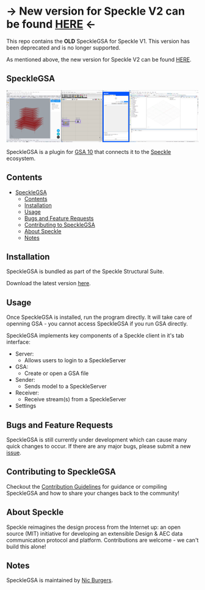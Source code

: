 # → New version for Speckle V2 can be found [HERE](https://github.com/arup-group/speckle-sharp/releases/latest) ←
This repo contains the **OLD** SpeckleGSA for Speckle V1. This version has been deprecated and is no longer supported.

As mentioned above, the new version for Speckle V2 can be found [HERE](https://github.com/arup-group/speckle-sharp/releases/latest).

## SpeckleGSA
![specklegsa-demo](https://github.com/arup-group/speckleGSA/blob/master/readme/demo.gif?raw=true)

SpeckleGSA is a plugin for [GSA 10](https://www.oasys-software.com/products/structural/gsa/) that connects it to the [Speckle](https://speckle.systems) ecosystem.

## Contents

- [SpeckleGSA](#specklegsa)
  - [Contents](#contents)
  - [Installation](#installation)
  - [Usage](#usage)
  - [Bugs and Feature Requests](#bugs-and-feature-requests)
  - [Contributing to SpeckleGSA](#contributing-to-specklegsa)
  - [About Speckle](#about-speckle)
  - [Notes](#notes)

## Installation

SpeckleGSA is bundled as part of the Speckle Structural Suite. 


Download the latest version [here](https://github.com/arup-group/specklestructuralsuite-installer/releases).

## Usage

Once SpeckleGSA is installed, run the program directly. It will take care of openning GSA - you cannot access SpeckleGSA if you run GSA directly.

SpeckleGSA implements key components of a Speckle client in it's tab interface:
- Server:
    - Allows users to login to a SpeckleServer
- GSA:
    - Create or open a GSA file
- Sender:
    - Sends model to a SpeckleServer
- Receiver:
    - Receive stream(s) from a SpeckleServer
- Settings

## Bugs and Feature Requests

SpeckleGSA is still currently under development which can cause many quick changes to occur. If there are any major bugs, please submit a new [issue](https://github.com/arup-group/speckleGSA/issues).

## Contributing to SpeckleGSA

Checkout the [Contribution Guidelines](https://github.com/arup-group/speckleGSA/blob/master/CONTRIBUTING.md) for guidance or compiling SpeckleGSA and how to share your changes back to the community!

## About Speckle

Speckle reimagines the design process from the Internet up: an open source (MIT) initiative for developing an extensible Design & AEC data communication protocol and platform. Contributions are welcome - we can't build this alone!

## Notes

SpeckleGSA is maintained by [Nic Burgers](https://github.com/nic-burgers-arup).
